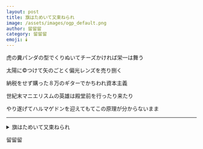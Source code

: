 ```yaml
---
layout: post
title: 旗はためいて又束ねられ
image: /assets/images/ogp_default.png
author: 留留留
category: 留留留
emoji: 🕯️
---
```


<div class="tanka-area"><div class="tanka">
<p>虎の糞パンダの型でくりぬいてチーズかければ栄一は舞う</p>

<p>太陽に<span>&copy;</span>つけて矢のごとく偏光レンズを売り捌く</p>

<p>納税をせず購った８万のギターでかちわれ資本主義</p>

<p>世紀末マニエリスムの英雄は殿堂前を行ったり来たり</p>

<p>やり遂げてハルマゲドンを迎えてもてこの原理が分からないまま</p>

</div></div>

---

<details><summary>旗はためいて又束ねられ</summary>
虎の糞パンダの型でくりぬいてチーズかければ栄一は舞う<br/>
太陽に<span>&copy;</span>つけて矢のごとく偏光レンズを売り捌く<br/>
納税をせず購った8万のギターでかちわれ資本主義<br/>
世紀末マニエリスムの英雄は殿堂前を行ったり来たり<br/>
やり遂げてハルマゲドンを迎えてもてこの原理が分からないまま<br/>
<br/>

</details>

留留留
